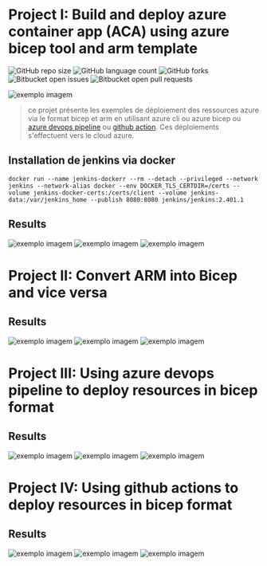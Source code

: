 # Project I: Build and deploy azure container app (ACA) using azure bicep tool and arm template

<!---Esses são exemplos. Veja https://shields.io para outras pessoas ou para personalizar este conjunto de escudos. Você pode querer incluir dependências, status do projeto e informações de licença aqui--->

![GitHub repo size](https://img.shields.io/github/repo-size/iuricode/README-template?style=for-the-badge)
![GitHub language count](https://img.shields.io/github/languages/count/iuricode/README-template?style=for-the-badge)
![GitHub forks](https://img.shields.io/github/forks/iuricode/README-template?style=for-the-badge)
![Bitbucket open issues](https://img.shields.io/bitbucket/issues/iuricode/README-template?style=for-the-badge)
![Bitbucket open pull requests](https://img.shields.io/bitbucket/pr-raw/iuricode/README-template?style=for-the-badge)

<img src="./jenkins.webp" alt="exemplo imagem">

> ce projet présente les exemples de déploiement des ressources azure via le format bicep et arm en utilisant azure cli ou azure bicep ou <a href="https://dev.azure.com/">azure devops pipeline</a> ou <a href="https://docs.github.com/en/actions">github action</a>. 
> Ces déploiements s'effectuent vers le cloud azure.


## Installation de jenkins via docker

```
docker run --name jenkins-dockerr --rm --detach --privileged --network jenkins --network-alias docker --env DOCKER_TLS_CERTDIR=/certs --volume jenkins-docker-certs:/certs/client --volume jenkins-data:/var/jenkins_home --publish 8080:8080 jenkins/jenkins:2.401.1
```

## Results

<img src="pipeline.PNG" alt="exemplo imagem">
<img src="jenkins-ci-cd-workflow.PNG" alt="exemplo imagem">
<img src="jenkins-docker.PNG" alt="exemplo imagem">



<!-- # Build resources with terraform and deploy to azure active directory

<img src="https://raw.githubusercontent.com/monthebrice2000/github-actions-ci-cd-workflow/master/2-one.png" alt="exemplo imagem">
<img src="https://raw.githubusercontent.com/monthebrice2000/github-actions-ci-cd-workflow/master/2-two.png" alt="exemplo imagem"> -->

# Project II: Convert ARM into Bicep and vice versa

## Results

<img src="pipeline.PNG" alt="exemplo imagem">
<img src="jenkins-ci-cd-workflow.PNG" alt="exemplo imagem">
<img src="jenkins-docker.PNG" alt="exemplo imagem">

# Project III: Using azure devops pipeline to deploy resources in bicep format

## Results

<img src="pipeline.PNG" alt="exemplo imagem">
<img src="jenkins-ci-cd-workflow.PNG" alt="exemplo imagem">
<img src="jenkins-docker.PNG" alt="exemplo imagem">


# Project IV: Using github actions to deploy resources in bicep format


## Results

<img src="pipeline.PNG" alt="exemplo imagem">
<img src="jenkins-ci-cd-workflow.PNG" alt="exemplo imagem">
<img src="jenkins-docker.PNG" alt="exemplo imagem">